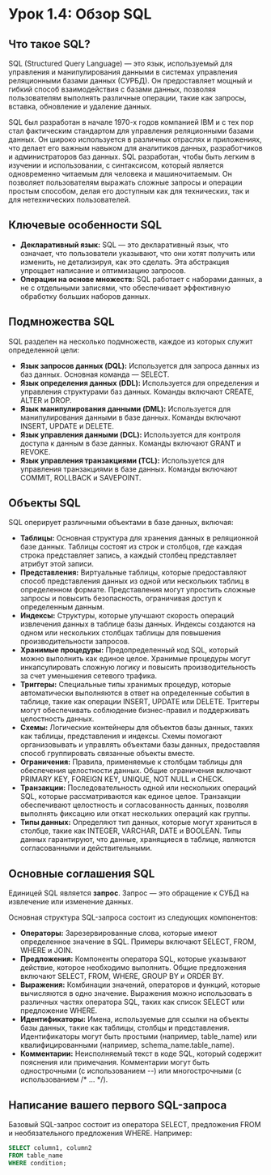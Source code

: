 # Урок 1.4: Обзор SQL

## Что такое SQL?
SQL (Structured Query Language) — это язык, используемый для управления и манипулирования данными в системах управления реляционными базами данных (СУРБД). Он предоставляет мощный и гибкий способ взаимодействия с базами данных, позволяя пользователям выполнять различные операции, такие как запросы, вставка, обновление и удаление данных.

SQL был разработан в начале 1970-х годов компанией IBM и с тех пор стал фактическим стандартом для управления реляционными базами данных. Он широко используется в различных отраслях и приложениях, что делает его важным навыком для аналитиков данных, разработчиков и администраторов баз данных.
SQL разработан, чтобы быть легким в изучении и использовании, с синтаксисом, который является одновременно читаемым для человека и машиночитаемым. Он позволяет пользователям выражать сложные запросы и операции простым способом, делая его доступным как для технических, так и для нетехнических пользователей.

## Ключевые особенности SQL
*   **Декларативный язык:** SQL — это декларативный язык, что означает, что пользователи указывают, что они хотят получить или изменить, не детализируя, как это сделать. Эта абстракция упрощает написание и оптимизацию запросов.
*   **Операции на основе множеств:** SQL работает с наборами данных, а не с отдельными записями, что обеспечивает эффективную обработку больших наборов данных.

## Подмножества SQL
SQL разделен на несколько подмножеств, каждое из которых служит определенной цели:
*   **Язык запросов данных (DQL):** Используется для запроса данных из баз данных. Основная команда — SELECT.
*   **Язык определения данных (DDL):** Используется для определения и управления структурами баз данных. Команды включают CREATE, ALTER и DROP.
*   **Язык манипулирования данными (DML):** Используется для манипулирования данными в базе данных. Команды включают INSERT, UPDATE и DELETE.
*   **Язык управления данными (DCL):** Используется для контроля доступа к данным в базе данных. Команды включают GRANT и REVOKE.
*   **Язык управления транзакциями (TCL):** Используется для управления транзакциями в базе данных. Команды включают COMMIT, ROLLBACK и SAVEPOINT.

## Объекты SQL
SQL оперирует различными объектами в базе данных, включая:
*   **Таблицы:** Основная структура для хранения данных в реляционной базе данных. Таблицы состоят из строк и столбцов, где каждая строка представляет запись, а каждый столбец представляет атрибут этой записи.
*   **Представления:** Виртуальные таблицы, которые предоставляют способ представления данных из одной или нескольких таблиц в определенном формате. Представления могут упростить сложные запросы и повысить безопасность, ограничивая доступ к определенным данным.
*   **Индексы:** Структуры, которые улучшают скорость операций извлечения данных в таблице базы данных. Индексы создаются на одном или нескольких столбцах таблицы для повышения производительности запросов.
*   **Хранимые процедуры:** Предопределенный код SQL, который можно выполнить как единое целое. Хранимые процедуры могут инкапсулировать сложную логику и повысить производительность за счет уменьшения сетевого трафика.
*   **Триггеры:** Специальные типы хранимых процедур, которые автоматически выполняются в ответ на определенные события в таблице, такие как операции INSERT, UPDATE или DELETE. Триггеры могут обеспечивать соблюдение бизнес-правил и поддерживать целостность данных.
*   **Схемы:** Логические контейнеры для объектов базы данных, таких как таблицы, представления и индексы. Схемы помогают организовывать и управлять объектами базы данных, предоставляя способ группировать связанные объекты вместе.
*   **Ограничения:** Правила, применяемые к столбцам таблицы для обеспечения целостности данных. Общие ограничения включают PRIMARY KEY, FOREIGN KEY, UNIQUE, NOT NULL и CHECK.
*   **Транзакции:** Последовательность одной или нескольких операций SQL, которые рассматриваются как единое целое. Транзакции обеспечивают целостность и согласованность данных, позволяя выполнять фиксацию или откат нескольких операций как группы.
*   **Типы данных:** Определяют тип данных, которые могут храниться в столбце, такие как INTEGER, VARCHAR, DATE и BOOLEAN. Типы данных гарантируют, что данные, хранящиеся в таблице, являются согласованными и действительными.

## Основные соглашения SQL
Единицей SQL является **запрос**. Запрос — это обращение к СУБД на извлечение или изменение данных.

Основная структура SQL-запроса состоит из следующих компонентов:
*   **Операторы:** Зарезервированные слова, которые имеют определенное значение в SQL. Примеры включают SELECT, FROM, WHERE и JOIN.
*   **Предложения:** Компоненты оператора SQL, которые указывают действие, которое необходимо выполнить. Общие предложения включают SELECT, FROM, WHERE, GROUP BY и ORDER BY.
*   **Выражения:** Комбинации значений, операторов и функций, которые вычисляются в одно значение. Выражения можно использовать в различных частях оператора SQL, таких как список SELECT или предложение WHERE.
*   **Идентификаторы:** Имена, используемые для ссылки на объекты базы данных, такие как таблицы, столбцы и представления. Идентификаторы могут быть простыми (например, table_name) или квалифицированными (например, schema_name.table_name).
*   **Комментарии:** Неисполняемый текст в коде SQL, который содержит пояснения или примечания. Комментарии могут быть однострочными (с использованием --) или многострочными (с использованием /* ... */).

## Написание вашего первого SQL-запроса

Базовый SQL-запрос состоит из оператора SELECT, предложения FROM и необязательного предложения WHERE. Например:

```sql
SELECT column1, column2
FROM table_name
WHERE condition;
```